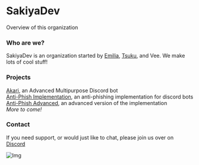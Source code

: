 # SakiyaDev
Overview of this organization


### Who are we?
SakiyaDev is an organization started by [Emilia](https://github.com/emiliashiori), [Tsuku](https://github.com/tsukuyomiotoko), and Vee. We make lots of cool stuff!

### Projects
[Akari](https://top.gg/bot/881278261315895397), an Advanced Multipurpose Discord bot<br>
[Anti-Phish Implementation](https://github.com/SakiyaDev/anti-phish-implementation), an anti-phishing implementation for discord bots <br>
[Anti-Phish Advanced](https://github.com/SakiyaDev/anti-phish-implementation), an advanced version of the implementation <br>
*More to come!*

### Contact
If you need support, or would just like to chat, please join us over on [Discord](https://discord.gg/akaribot)

![Img](https://i.imgur.com/6O3pJIm.gif)

